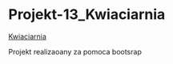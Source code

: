# Projekt-13_Kwiaciarnia
<a href="index.html">Kwiaciarnia</a>

Projekt realizaoany za pomoca bootsrap
